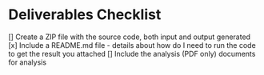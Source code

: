 # Deliverables Checklist
[] Create a ZIP file with the source code, both input and output generated
[x] Include a README.md file - details about how do I need to run the code to get the result you attached
[] Include the analysis (PDF only) documents for analysis
